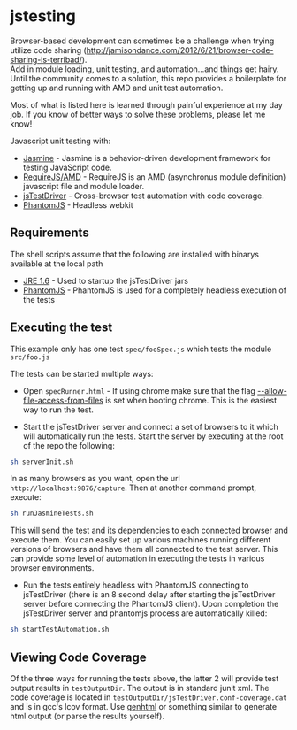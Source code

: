 jstesting
=========
Browser-based development can sometimes be a challenge when trying utilize code sharing (http://jamisondance.com/2012/6/21/browser-code-sharing-is-terribad/).  
Add in module loading, unit testing, and automation...and things get hairy. Until the community comes to a solution, this repo
provides a boilerplate for getting up and running with AMD and unit test automation. 

Most of what is listed here is learned through painful experience at my day job. If you know of better ways to solve these problems, please
let me know!


Javascript unit testing with:
  * [Jasmine](https://jasmine.github.io/) - Jasmine is a behavior-driven development framework for testing JavaScript code.
  * [RequireJS/AMD](http://requirejs.org/) - RequireJS is an AMD (asynchronus module definition) javascript file and module loader.
  * [jsTestDriver](https://code.google.com/p/js-test-driver/) - Cross-browser test automation with code coverage.
  * [PhantomJS](http://phantomjs.org/) - Headless webkit

## Requirements
The shell scripts assume that the following are installed with binarys available at the local path
  * [JRE 1.6](http://www.oracle.com/technetwork/java/javase/downloads/index.html) - Used to startup the jsTestDriver jars
  * [PhantomJS](http://phantomjs.org/) - PhantomJS is used for a completely headless execution of the tests

## Executing the test
This example only has one test `spec/fooSpec.js` which tests the module `src/foo.js`

The tests can be started multiple ways:
 * Open `specRunner.html` - If using chrome make sure that the flag [--allow-file-access-from-files](https://src.chromium.org/viewvc/chrome?view=rev&revision=39287) is set when booting chrome.
                          This is the easiest way to run the test.

 * Start the jsTestDriver server and connect a set of browsers to it which will automatically run the tests. Start the server by executing at the root of the repo the following:
~~~ bash
sh serverInit.sh
~~~
In as many browsers as you want, open the url `http://localhost:9876/capture`. Then at another command prompt, execute:
~~~ bash
sh runJasmineTests.sh
~~~
This will send the test and its dependencies to each connected browser and execute them. You can easily set up various machines running different versions of browsers
and have them all connected to the test server. This can provide some level of automation in executing the tests in various browser environments.
 
 * Run the tests entirely headless with PhantomJS connecting to jsTestDriver (there is an 8 second delay after starting the jsTestDriver server before connecting the PhantomJS client). 
   Upon completion the jsTestDriver server and phantomjs process are automatically killed:
~~~ bash
sh startTestAutomation.sh
~~~

## Viewing Code Coverage
Of the three ways for running the tests above, the latter 2 will provide test output results in `testOutputDir`. The output is in standard junit xml. The code coverage is located in `testOutputDir/jsTestDriver.conf-coverage.dat` and is
in gcc's lcov format. Use [genhtml](http://linux.die.net/man/1/genhtml) or something similar to generate html output (or parse the results yourself).
